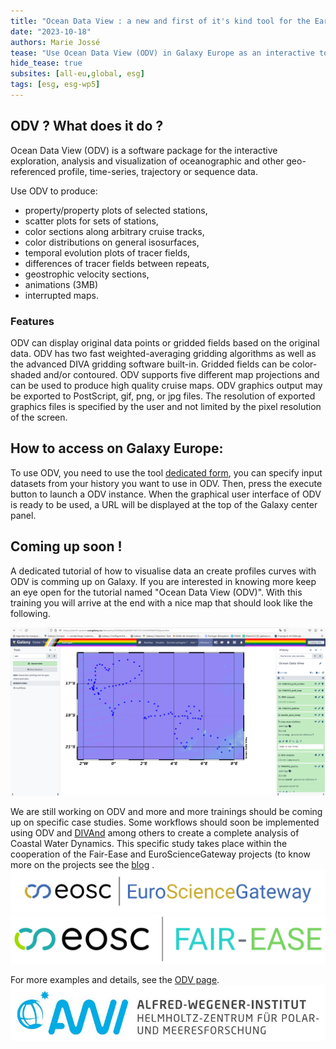 ```yaml
---
title: "Ocean Data View : a new and first of it's kind tool for the Earth-System subdomain "
date: "2023-10-18"
authors: Marie Jossé
tease: "Use Ocean Data View (ODV) in Galaxy Europe as an interactive tool"
hide_tease: true
subsites: [all-eu,global, esg]
tags: [esg, esg-wp5]
---
```


## ODV ? What does it do ?

Ocean Data View (ODV) is a software package for the interactive exploration, analysis and visualization of oceanographic and other geo-referenced profile, time-series, trajectory or sequence data.

Use ODV to produce: 

- property/property plots of selected stations,
- scatter plots for sets of stations,
- color sections along arbitrary cruise tracks,
- color distributions on general isosurfaces,
- temporal evolution plots of tracer fields,
- differences of tracer fields between repeats,
- geostrophic velocity sections,
- animations (3MB)
- interrupted maps.

### Features

ODV can display original data points or gridded fields based on the original data. ODV has two fast weighted-averaging gridding algorithms as well as the advanced DIVA gridding software built-in. Gridded fields can be color-shaded and/or contoured. ODV supports five different map projections and can be used to produce high quality cruise maps. ODV graphics output may be exported to PostScript, gif, png, or jpg files. The resolution of exported graphics files is specified by the user and not limited by the pixel resolution of the screen.


## How to access on Galaxy Europe:

To use ODV, you need to use the tool [dedicated form](https://earth-system.usegalaxy.eu/root?tool_id=interactive_tool_odv), you can specify input datasets from your history you want to use in ODV. Then, press the execute button to launch a ODV instance. When the graphical user interface of ODV is ready to be used, a URL will be displayed at the top of the Galaxy center panel. 


## Coming up soon !

A dedicated tutorial of how to visualise data an create profiles curves with ODV is comming up on Galaxy. If you are interested in knowing more keep an eye open for the tutorial named "Ocean Data View (ODV)". With this training you will arrive at the end with a nice map that should look like the following.

![ODV](odv_example.png)

We are still working on ODV and more and more trainings should be coming up on specific case studies. Some workflows should soon be implemented using ODV and [DIVAnd](https://earth-system.usegalaxy.eu/root?tool_id=interactive_tool_divand) among others to create a complete analysis of Coastal Water Dynamics. This specific study takes place within the cooperation of the Fair-Ease and EuroScienceGateway projects (to know more on the projects see the [blog](https://galaxyproject.org/news/2023-05-21-fair-ease-euro-science-gateway/) .
![EOSC EuroScienceGateway](eurosciencegateway.png)
![EOSC Fair-Ease](fair_ease_colour.png)


For more examples and details, see the [ODV page](https://odv.awi.de/).
![ODV logo](logo_awi.jpeg)
